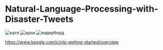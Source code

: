# Natural-Language-Processing-with-Disaster-Tweets
![кагл](https://github.com/MeikoFudo/Prediction-of-Tweets-/assets/80260272/15820fe5-3e24-4b8f-906b-9f45d96ab7d7)
![архи](https://github.com/MeikoFudo/Natural-Language-Processing-with-Disaster-Tweets/assets/80260272/ed1ba04c-98db-4e15-a3db-aa39cf6df2c3)
![лидерборд](https://github.com/MeikoFudo/Natural-Language-Processing-with-Disaster-Tweets/assets/80260272/5d33e89c-2606-422a-a445-4f03ec06a0f9)


https://www.kaggle.com/c/nlp-getting-started/overview
